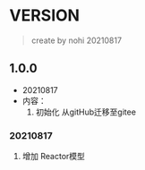 # VERSION
> create by nohi 20210817

## 1.0.0
* 20210817
* 内容：
    1. 初始化 从gitHub迁移至gitee
    
### 20210817
1. 增加 Reactor模型
